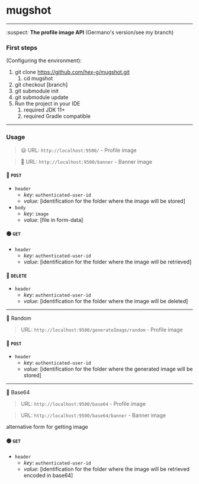 # mugshot
---
:suspect:
**The profile image API**
(Germano's version/see my branch)

### First steps
(Configuring the environment):

1. git clone https://github.com/hex-g/mugshot.git
    1. cd mugshot
2. git checkout [branch]
3. git submodule init
4. git submodule update 
5. Run the project in your IDE
    1. required JDK 11+
    2. required Gradle compatible
---
### Usage

> :smiley: URL: `http://localhost:9500/` - Profile image

> :bridge_at_night: URL: `http://localhost:9500/banner` - Banner image

#### 🔵 `POST`
* `header`
    * *key*: `authenticated-user-id`
    * *value*: [identification for the folder where the image will be stored]
* `body`
    * *key*: `image`
    * *value*: [file in form-data]
#### 🟢 `GET`
* `header`
    * *key*: `authenticated-user-id`
    * *value*: [identification for the folder where the image will be retrieved]
#### 🔴 `DELETE`
* `header`
    * *key*: `authenticated-user-id`
    * *value*: [identification for the folder where the image will be deleted]
---
:game_die: Random
>  URL: `http://localhost:9500/generateImage/random` - Profile image

#### 🔵 `POST`
* `header`
    * *key*: `authenticated-user-id`
    * *value*: [identification for the folder where the generated image will be stored]
---
:page_facing_up: Base64
> URL: `http://localhost:9500/base64` - Profile image

> URL: `http://localhost:9500/base64/banner` - Banner image

alternative form for getting image
#### 🟢 `GET`
* `header`
    * *key*: `authenticated-user-id`
    * *value*: [identification for the folder where the image will be retrieved encoded in base64]
